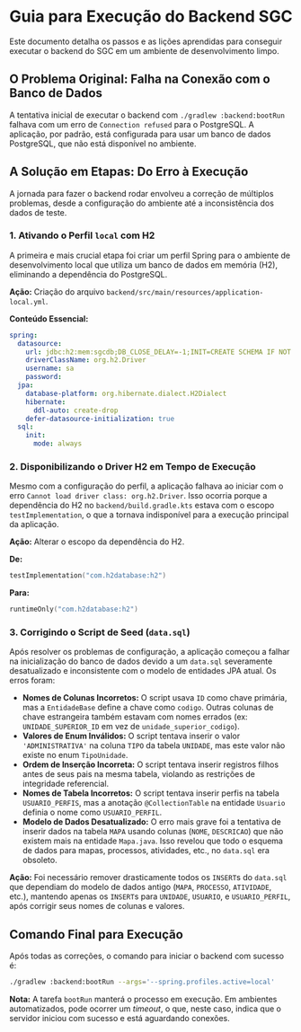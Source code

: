 # Guia para Execução do Backend SGC

Este documento detalha os passos e as lições aprendidas para conseguir executar o backend do SGC em um ambiente de desenvolvimento limpo.

## O Problema Original: Falha na Conexão com o Banco de Dados

A tentativa inicial de executar o backend com `./gradlew :backend:bootRun` falhava com um erro de `Connection refused` para o PostgreSQL. A aplicação, por padrão, está configurada para usar um banco de dados PostgreSQL, que não está disponível no ambiente.

## A Solução em Etapas: Do Erro à Execução

A jornada para fazer o backend rodar envolveu a correção de múltiplos problemas, desde a configuração do ambiente até a inconsistência dos dados de teste.

### 1. Ativando o Perfil `local` com H2

A primeira e mais crucial etapa foi criar um perfil Spring para o ambiente de desenvolvimento local que utiliza um banco de dados em memória (H2), eliminando a dependência do PostgreSQL.

**Ação:** Criação do arquivo `backend/src/main/resources/application-local.yml`.

**Conteúdo Essencial:**
```yaml
spring:
  datasource:
    url: jdbc:h2:mem:sgcdb;DB_CLOSE_DELAY=-1;INIT=CREATE SCHEMA IF NOT EXISTS SGC
    driverClassName: org.h2.Driver
    username: sa
    password:
  jpa:
    database-platform: org.hibernate.dialect.H2Dialect
    hibernate:
      ddl-auto: create-drop
    defer-datasource-initialization: true
  sql:
    init:
      mode: always
```

### 2. Disponibilizando o Driver H2 em Tempo de Execução

Mesmo com a configuração do perfil, a aplicação falhava ao iniciar com o erro `Cannot load driver class: org.h2.Driver`. Isso ocorria porque a dependência do H2 no `backend/build.gradle.kts` estava com o escopo `testImplementation`, o que a tornava indisponível para a execução principal da aplicação.

**Ação:** Alterar o escopo da dependência do H2.

**De:**
```kotlin
testImplementation("com.h2database:h2")
```

**Para:**
```kotlin
runtimeOnly("com.h2database:h2")
```

### 3. Corrigindo o Script de Seed (`data.sql`)

Após resolver os problemas de configuração, a aplicação começou a falhar na inicialização do banco de dados devido a um `data.sql` severamente desatualizado e inconsistente com o modelo de entidades JPA atual. Os erros foram:

- **Nomes de Colunas Incorretos:** O script usava `ID` como chave primária, mas a `EntidadeBase` define a chave como `codigo`. Outras colunas de chave estrangeira também estavam com nomes errados (ex: `UNIDADE_SUPERIOR_ID` em vez de `unidade_superior_codigo`).
- **Valores de Enum Inválidos:** O script tentava inserir o valor `'ADMINISTRATIVA'` na coluna `TIPO` da tabela `UNIDADE`, mas este valor não existe no enum `TipoUnidade`.
- **Ordem de Inserção Incorreta:** O script tentava inserir registros filhos antes de seus pais na mesma tabela, violando as restrições de integridade referencial.
- **Nomes de Tabela Incorretos:** O script tentava inserir perfis na tabela `USUARIO_PERFIS`, mas a anotação `@CollectionTable` na entidade `Usuario` definia o nome como `USUARIO_PERFIL`.
- **Modelo de Dados Desatualizado:** O erro mais grave foi a tentativa de inserir dados na tabela `MAPA` usando colunas (`NOME`, `DESCRICAO`) que não existem mais na entidade `Mapa.java`. Isso revelou que todo o esquema de dados para mapas, processos, atividades, etc., no `data.sql` era obsoleto.

**Ação:** Foi necessário remover drasticamente todos os `INSERT`s do `data.sql` que dependiam do modelo de dados antigo (`MAPA`, `PROCESSO`, `ATIVIDADE`, etc.), mantendo apenas os `INSERT`s para `UNIDADE`, `USUARIO`, e `USUARIO_PERFIL`, após corrigir seus nomes de colunas e valores.

## Comando Final para Execução

Após todas as correções, o comando para iniciar o backend com sucesso é:

```bash
./gradlew :backend:bootRun --args='--spring.profiles.active=local'
```

**Nota:** A tarefa `bootRun` manterá o processo em execução. Em ambientes automatizados, pode ocorrer um *timeout*, o que, neste caso, indica que o servidor iniciou com sucesso e está aguardando conexões.